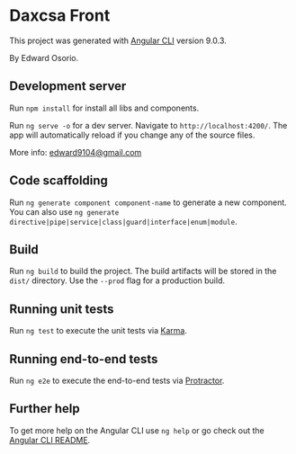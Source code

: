 # Daxcsa Front

This project was generated with [Angular CLI](https://github.com/angular/angular-cli) version 9.0.3.

By Edward Osorio.

## Development server

Run `npm install` for install all libs and components.

Run `ng serve -o` for a dev server. Navigate to `http://localhost:4200/`. The app will automatically reload if you change any of the source files.

More info:
edward9104@gmail.com

## Code scaffolding

Run `ng generate component component-name` to generate a new component. You can also use `ng generate directive|pipe|service|class|guard|interface|enum|module`.

## Build

Run `ng build` to build the project. The build artifacts will be stored in the `dist/` directory. Use the `--prod` flag for a production build.

## Running unit tests

Run `ng test` to execute the unit tests via [Karma](https://karma-runner.github.io).

## Running end-to-end tests

Run `ng e2e` to execute the end-to-end tests via [Protractor](http://www.protractortest.org/).

## Further help

To get more help on the Angular CLI use `ng help` or go check out the [Angular CLI README](https://github.com/angular/angular-cli/blob/master/README.md).
